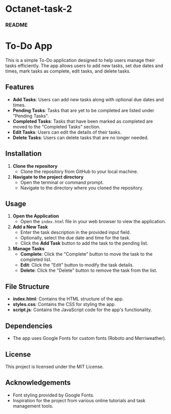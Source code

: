 # Octanet-task-2

### README

# To-Do App

This is a simple To-Do application designed to help users manage their tasks efficiently. The app allows users to add new tasks, set due dates and times, mark tasks as complete, edit tasks, and delete tasks.

## Features

- **Add Tasks**: Users can add new tasks along with optional due dates and times.
- **Pending Tasks**: Tasks that are yet to be completed are listed under "Pending Tasks".
- **Completed Tasks**: Tasks that have been marked as completed are moved to the "Completed Tasks" section.
- **Edit Tasks**: Users can edit the details of their tasks.
- **Delete Tasks**: Users can delete tasks that are no longer needed.

## Installation

1. **Clone the repository**
    - Clone the repository from GitHub to your local machine.
2. **Navigate to the project directory**
    - Open the terminal or command prompt.
    - Navigate to the directory where you cloned the repository.

## Usage

1. **Open the Application**
    - Open the `index.html` file in your web browser to view the application.
2. **Add a New Task**
    - Enter the task description in the provided input field.
    - Optionally, select the due date and time for the task.
    - Click the **Add Task** button to add the task to the pending list.
3. **Manage Tasks**
    - **Complete**: Click the "Complete" button to move the task to the completed list.
    - **Edit**: Click the "Edit" button to modify the task details.
    - **Delete**: Click the "Delete" button to remove the task from the list.

## File Structure

- **index.html**: Contains the HTML structure of the app.
- **styles.css**: Contains the CSS for styling the app.
- **script.js**: Contains the JavaScript code for the app's functionality.

## Dependencies

- The app uses Google Fonts for custom fonts (Roboto and Merriweather).

## License

This project is licensed under the MIT License.

## Acknowledgements

- Font styling provided by Google Fonts.
- Inspiration for the project from various online tutorials and task management tools.
